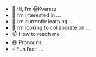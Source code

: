 - 👋 Hi, I’m @Kvaratu
- 👀 I’m interested in ...
- 🌱 I’m currently learning ...
- 💞️ I’m looking to collaborate on ...
- 📫 How to reach me ...
- 😄 Pronouns: ...
- ⚡ Fun fact: ...

<!---
Kvaratu/Kvaratu is a ✨ special ✨ repository because its `README.md` (this file) appears on your GitHub profile.
You can click the Preview link to take a look at your changes.
--->
